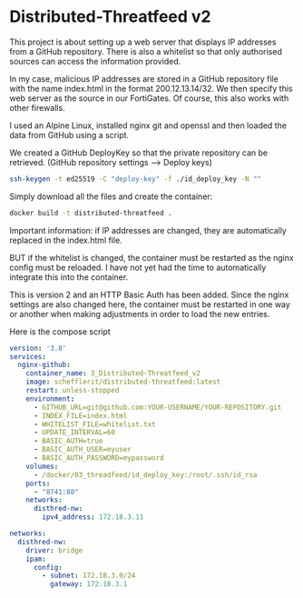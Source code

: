 # Distributed-Threatfeed v2

This project is about setting up a web server that displays IP addresses from a GitHub repository.
There is also a whitelist so that only authorised sources can access the information provided.

In my case, malicious IP addresses are stored in a GitHub repository file with the name index.html in the format 200.12.13.14/32. We then specify this web server as the source in our FortiGates. Of course, this also works with other firewalls. 

I used an Alpine Linux, installed nginx git and openssl and then loaded the data from GitHub using a script.

We created a GitHub DeployKey so that the private repository can be retrieved. (GitHub repository settings --> Deploy keys)

```sh
ssh-keygen -t ed25519 -C "deploy-key" -f ./id_deploy_key -N ""
```

Simply download all the files and create the container:

```sh
docker build -t distributed-threatfeed .
```

Important information: if IP addresses are changed, they are automatically replaced in the index.html file. 

BUT if the whitelist is changed, the container must be restarted as the nginx config must be reloaded. I have not yet had the time to automatically integrate this into the container.

This is version 2 and an HTTP Basic Auth has been added. Since the nginx settings are also changed here, the container must be restarted in one way or another when making adjustments in order to load the new entries.

Here is the compose script

```yaml
version: '3.8'
services:
  nginx-github:
    container_name: 3_Distributed-Threatfeed_v2
    image: schefflerit/distributed-threatfeed:latest
    restart: unless-stopped
    environment:
      - GITHUB_URL=git@github.com:YOUR-USERNAME/YOUR-REPOSITORY.git
      - INDEX_FILE=index.html
      - WHITELIST_FILE=whitelist.txt
      - UPDATE_INTERVAL=60
      - BASIC_AUTH=true
      - BASIC_AUTH_USER=myuser
      - BASIC_AUTH_PASSWORD=mypassword
    volumes:
      - /docker/03_threadfeed/id_deploy_key:/root/.ssh/id_rsa
    ports:
      - "8741:80"
    networks:
      disthred-nw:
        ipv4_address: 172.18.3.11

networks:
  disthred-nw:
    driver: bridge
    ipam:
      config:
        - subnet: 172.18.3.0/24
          gateway: 172.18.3.1
```
